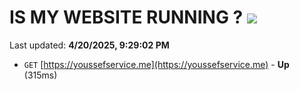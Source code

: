 # IS MY WEBSITE RUNNING ? [![](https://img.shields.io/static/v1?label=Sponsor&message=%E2%9D%A4&logo=GitHub&color=%23fe8e86)](https://github.com/sponsors/Youssef-Lehmam)

Last updated: **4/20/2025, 9:29:02 PM**

- `GET` [https://youssefservice.me](https://youssefservice.me) - **Up** (315ms)
